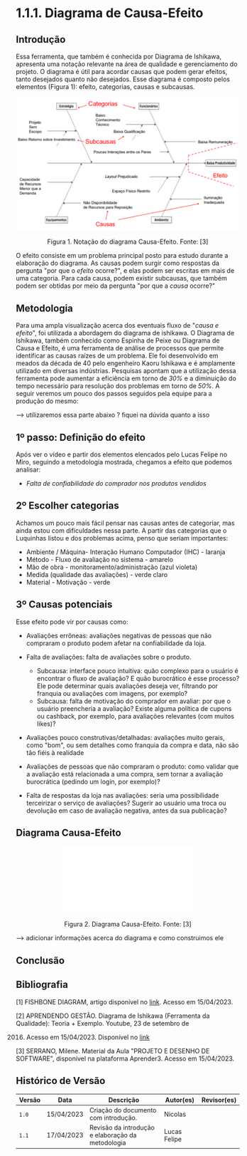 # 1.1.1. Diagrama de Causa-Efeito

## Introdução

Essa ferramenta, que também é conhecida por Diagrama de Ishikawa, apresenta uma notação relevante na área de qualidade
e gerenciamento do projeto. O diagrama é útil para acordar causas que podem gerar efeitos, tanto desejados quanto não
desejados. Esse diagrama é composto pelos elementos (Figura 1): efeito, categorias, causas e subcausas.

<div style="text-align: center"> 

![Figura 1. Notação do diagrama Causa-Efeito.](./assets/causa-efeito-notacao.png)

Figura 1. Notação do diagrama Causa-Efeito. Fonte: [3]
</div>

O efeito consiste em um problema principal posto para estudo durante a elaboração do diagrama. As causas podem surgir
como respostas da pergunta "por que o *efeito* ocorre?", e elas podem ser escritas em mais de uma categoria. Para cada
causa, podem existir subcausas, que também podem ser obtidas por meio da pergunta "por que a *causa* ocorre?"

## Metodologia

Para uma ampla visualização acerca dos eventuais fluxo de "*causa e efeito*", foi utilizada a abordagem do diagrama de ishikawa. O Diagrama de Ishikawa, também conhecido como Espinha de Peixe ou Diagrama de Causa e Efeito, é uma ferramenta de análise de processos que permite identificar as causas raízes de um problema. Ele foi desenvolvido em meados da década de 40  pelo engenheiro Kaoru Ishikawa e é amplamente utilizado em diversas indústrias. Pesquisas apontam que a utilização dessa ferramenta pode aumentar a eficiência em torno de *30%* e a diminuição do tempo necessário para resolução dos problemas em torno de *50%*. A seguir veremos um pouco dos passos seguidos pela equipe para a produção do mesmo: 

--> utilizaremos essa parte abaixo ? fiquei na dúvida quanto a isso
## 1º passo: Definição do efeito

Após ver o vídeo e partir dos elementos elencados pelo Lucas Felipe no Miro, seguindo a metodologia mostrada, chegamos a efeito que podemos analisar:

- *Falta de confiabilidade do comprador nos produtos vendidos*

## 2º Escolher categorias

Achamos um pouco mais fácil pensar nas causas antes de categoriar, mas ainda estou com dificuldades nessa parte. A partir
das categorias que o Luquinhas listou e dos problemas acima, penso que seriam importantes:

- Ambiente / Máquina- Interação Humano Computador (IHC) - laranja
- Método - Fluxo de avaliação no sistema - amarelo
- Mão de obra - monitoramento/administração (azul violeta)
- Medida (qualidade das avaliações) - verde claro
- Material - Motivação - verde

## 3º Causas potenciais

Esse efeito pode vir por causas como:

- Avaliações errôneas: avaliações negativas de pessoas que não compraram o produto podem afetar na confiabilidade da
  loja.
- Falta de avaliações: falta de avaliações sobre o produto.
	- Subcausa: interface pouco intuitiva: quão complexo para o usuário é encontrar o fluxo de avaliação? E quão
	  burocrático é esse processo? Ele pode determinar quais avaliações deseja ver, filtrando por franquia ou avaliações
	  com imagens, por exemplo?
	- Subcausa: falta de motivação do comprador em avaliar: por que o usuário preencheria a avaliação? Existe alguma
	  política de cupons ou cashback, por exemplo, para avaliações relevantes (com muitos likes)?

- Avaliações pouco construtivas/detalhadas:  avaliações muito gerais, como "bom", ou sem detalhes como franquia da
  compra e data, não são tão fiéis à realidade
- Avaliações de pessoas que não compraram o produto: como validar que a avaliação está relacionada a uma compra, sem
  tornar a avaliação burocrática (pedindo um login, por exemplo)?
- Falta de respostas da loja nas avaliações: seria uma possibilidade terceirizar o serviço de avaliações? Sugerir ao
  usuário uma troca ou devolução em caso de avaliação negativa, antes da sua publicação?

## Diagrama Causa-Efeito
<div style="text-align: center"> 

![Figura 2. Diagrama Causa-Efeito.](./assets/Diagrama%20de%20causa%20efeito%20(ishikawa).pdf)

Figura 2. Diagrama Causa-Efeito. Fonte: [3]
</div>
 --> adicionar informações acerca do diagrama e como construimos ele

## Conclusão

## Bibliografia

[1] FISHBONE DIAGRAM, artigo disponível no [link](https://asq.org/quality-resources/fishbone). Acesso em 15/04/2023.

[2] APRENDENDO GESTÃO. Diagrama de Ishikawa (Ferramenta da Qualidade): Teoria + Exemplo. Youtube, 23 de setembro de

2016. Acesso em 15/04/2023. Disponível no [link](https://www.youtube.com/watch?v=U-0qzmFqH-0)

[3] SERRANO, Milene. Material da Aula "PROJETO E DESENHO DE SOFTWARE", disponível na plataforma Aprender3. Acesso em
15/04/2023.

## Histórico de Versão

| Versão | Data       | Descrição                            | Autor(es) | Revisor(es) |
|--------|------------|--------------------------------------|-----------|-------------|
| `1.0`  | 15/04/2023 | Criação do documento com introdução. | Nicolas   |             |
| `1.1`  | 17/04/2023 | Revisão da introdução e elaboração da metodologia |Lucas Felipe |             |